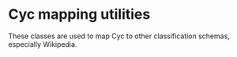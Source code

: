 # Cyc mapping utilities

These classes are used to map Cyc to other classification schemas, especially
Wikipedia.


